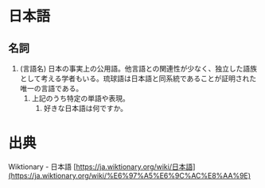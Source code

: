# 日本語

## 名詞

1. (言語名) 日本の事実上の公用語。他言語との関連性が少なく、独立した語族として考える学者もいる。琉球語は日本語と同系統であることが証明された唯一の言語である。
	1. 上記のうち特定の単語や表現。
		1. 好きな日本語は何ですか。

# 出典

Wiktionary - 日本語
[https://ja.wiktionary.org/wiki/日本語](https://ja.wiktionary.org/wiki/%E6%97%A5%E6%9C%AC%E8%AA%9E)

